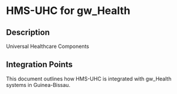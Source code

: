 # HMS-UHC for gw_Health

## Description

Universal Healthcare Components

## Integration Points

This document outlines how HMS-UHC is integrated with gw_Health systems in Guinea-Bissau.
